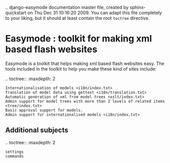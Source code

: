 .. django-easymode documentation master file, created by
   sphinx-quickstart on Thu Dec 31 10:16:20 2009.
   You can adapt this file completely to your liking, but it should at least
   contain the root `toctree` directive.

Easymode : toolkit for making xml based flash websites
======================================================

Easymode is a toolkit that helps making xml based flash websites easy.
The tools included in the toolkit to help you make these kind of sites include:

.. toctree::
   :maxdepth: 2

    Internationalisation of models <i18n/index.txt>
    Translation of model data using gettext <i18n/translation.txt>
    Automatic generation of xml from model trees <xslt/index.txt>
    Admin support for model trees with more than 2 levels of related items <tree/index.txt>
    Basic approval support for models.
    Admin support for internationalised models <i18n/index.txt>
    
Additional subjects
-------------------

.. toctree::
    :maxdepth: 2
    
    settings
    commands
    